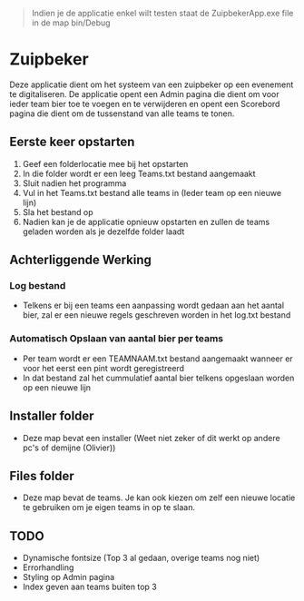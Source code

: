 > Indien je de applicatie enkel wilt testen staat de ZuipbekerApp.exe file in de map bin/Debug

# Zuipbeker
Deze applicatie dient om het systeem van een zuipbeker op een evenement te digitaliseren. De applicatie opent een Admin pagina die dient om voor ieder team bier toe te voegen en te verwijderen en opent een Scorebord pagina die dient om de tussenstand van alle teams te tonen.

## Eerste keer opstarten
1. Geef een folderlocatie mee bij het opstarten
2. In die folder wordt er een leeg Teams.txt bestand aangemaakt
3. Sluit nadien het programma
4. Vul in het Teams.txt bestand alle teams in (Ieder team op een nieuwe lijn)
5. Sla het bestand op
6. Nadien kan je de applicatie opnieuw opstarten en zullen de teams geladen worden als je dezelfde folder laadt

## Achterliggende Werking
### Log bestand
- Telkens er bij een teams een aanpassing wordt gedaan aan het aantal bier, zal er een nieuwe regels geschreven worden in het log.txt bestand

### Automatisch Opslaan van aantal bier per teams
- Per team wordt er een TEAMNAAM.txt bestand aangemaakt wanneer er voor het eerst een pint wordt geregistreerd
- In dat bestand zal het cummulatief aantal bier telkens opgeslaan worden op een nieuwe lijn

## Installer folder
- Deze map bevat een installer (Weet niet zeker of dit werkt op andere pc's of demijne (Olivier))

## Files folder
- Deze map bevat de teams. Je kan ook kiezen om zelf een nieuwe locatie te gebruiken om je eigen teams in op te slaan.

## TODO
- Dynamische fontsize (Top 3 al gedaan, overige teams nog niet)
- Errorhandling
- Styling op Admin pagina
- Index geven aan teams buiten top 3
